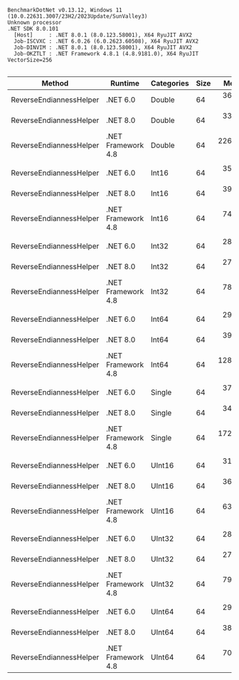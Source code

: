 ```

BenchmarkDotNet v0.13.12, Windows 11 (10.0.22631.3007/23H2/2023Update/SunValley3)
Unknown processor
.NET SDK 8.0.101
  [Host]     : .NET 8.0.1 (8.0.123.58001), X64 RyuJIT AVX2
  Job-ISCVXC : .NET 6.0.26 (6.0.2623.60508), X64 RyuJIT AVX2
  Job-DINVIM : .NET 8.0.1 (8.0.123.58001), X64 RyuJIT AVX2
  Job-OKZTLT : .NET Framework 4.8.1 (4.8.9181.0), X64 RyuJIT VectorSize=256


```
| Method                  | Runtime            | Categories | Size | Mean      | Error    | StdDev    | Median    | Ratio        | RatioSD |
|------------------------ |------------------- |----------- |----- |----------:|---------:|----------:|----------:|-------------:|--------:|
| ReverseEndiannessHelper | .NET 6.0           | Double     | 64   |  36.78 ns | 0.848 ns |  2.501 ns |  37.53 ns | 6.24x faster |   0.69x |
| ReverseEndiannessHelper | .NET 8.0           | Double     | 64   |  33.94 ns | 0.698 ns |  1.737 ns |  34.65 ns | 6.69x faster |   0.52x |
| ReverseEndiannessHelper | .NET Framework 4.8 | Double     | 64   | 226.66 ns | 4.501 ns | 11.457 ns | 231.04 ns |     baseline |         |
|                         |                    |            |      |           |          |           |           |              |         |
| ReverseEndiannessHelper | .NET 6.0           | Int16      | 64   |  35.47 ns | 0.911 ns |  2.685 ns |  36.48 ns | 2.10x faster |   0.20x |
| ReverseEndiannessHelper | .NET 8.0           | Int16      | 64   |  39.72 ns | 0.805 ns |  1.047 ns |  40.22 ns | 1.87x faster |   0.11x |
| ReverseEndiannessHelper | .NET Framework 4.8 | Int16      | 64   |  74.31 ns | 1.507 ns |  3.640 ns |  75.52 ns |     baseline |         |
|                         |                    |            |      |           |          |           |           |              |         |
| ReverseEndiannessHelper | .NET 6.0           | Int32      | 64   |  28.68 ns | 0.594 ns |  1.646 ns |  29.17 ns | 2.78x faster |   0.25x |
| ReverseEndiannessHelper | .NET 8.0           | Int32      | 64   |  27.09 ns | 0.562 ns |  1.481 ns |  27.70 ns | 2.94x faster |   0.21x |
| ReverseEndiannessHelper | .NET Framework 4.8 | Int32      | 64   |  78.90 ns | 1.588 ns |  2.653 ns |  80.29 ns |     baseline |         |
|                         |                    |            |      |           |          |           |           |              |         |
| ReverseEndiannessHelper | .NET 6.0           | Int64      | 64   |  29.44 ns | 0.578 ns |  0.618 ns |  29.59 ns | 3.93x faster |   0.90x |
| ReverseEndiannessHelper | .NET 8.0           | Int64      | 64   |  39.21 ns | 0.904 ns |  2.665 ns |  39.99 ns | 3.28x faster |   0.29x |
| ReverseEndiannessHelper | .NET Framework 4.8 | Int64      | 64   | 128.85 ns | 4.954 ns | 14.606 ns | 134.95 ns |     baseline |         |
|                         |                    |            |      |           |          |           |           |              |         |
| ReverseEndiannessHelper | .NET 6.0           | Single     | 64   |  37.45 ns | 0.761 ns |  1.503 ns |  38.10 ns | 4.59x faster |   0.32x |
| ReverseEndiannessHelper | .NET 8.0           | Single     | 64   |  34.50 ns | 0.685 ns |  0.914 ns |  34.75 ns | 4.97x faster |   0.32x |
| ReverseEndiannessHelper | .NET Framework 4.8 | Single     | 64   | 172.60 ns | 3.468 ns |  8.763 ns | 176.16 ns |     baseline |         |
|                         |                    |            |      |           |          |           |           |              |         |
| ReverseEndiannessHelper | .NET 6.0           | UInt16     | 64   |  31.14 ns | 0.494 ns |  0.462 ns |  31.27 ns | 1.96x faster |   0.24x |
| ReverseEndiannessHelper | .NET 8.0           | UInt16     | 64   |  36.98 ns | 1.316 ns |  3.880 ns |  37.95 ns | 1.73x faster |   0.17x |
| ReverseEndiannessHelper | .NET Framework 4.8 | UInt16     | 64   |  63.23 ns | 1.307 ns |  3.853 ns |  64.30 ns |     baseline |         |
|                         |                    |            |      |           |          |           |           |              |         |
| ReverseEndiannessHelper | .NET 6.0           | UInt32     | 64   |  28.75 ns | 0.668 ns |  1.970 ns |  29.48 ns | 2.83x faster |   0.38x |
| ReverseEndiannessHelper | .NET 8.0           | UInt32     | 64   |  27.35 ns | 0.615 ns |  1.813 ns |  28.06 ns | 2.96x faster |   0.36x |
| ReverseEndiannessHelper | .NET Framework 4.8 | UInt32     | 64   |  79.82 ns | 1.614 ns |  3.187 ns |  81.08 ns |     baseline |         |
|                         |                    |            |      |           |          |           |           |              |         |
| ReverseEndiannessHelper | .NET 6.0           | UInt64     | 64   |  29.49 ns | 0.597 ns |  0.929 ns |  29.78 ns | 2.41x faster |   0.09x |
| ReverseEndiannessHelper | .NET 8.0           | UInt64     | 64   |  38.88 ns | 0.978 ns |  2.884 ns |  40.00 ns | 1.91x faster |   0.36x |
| ReverseEndiannessHelper | .NET Framework 4.8 | UInt64     | 64   |  70.88 ns | 0.913 ns |  1.550 ns |  70.64 ns |     baseline |         |
